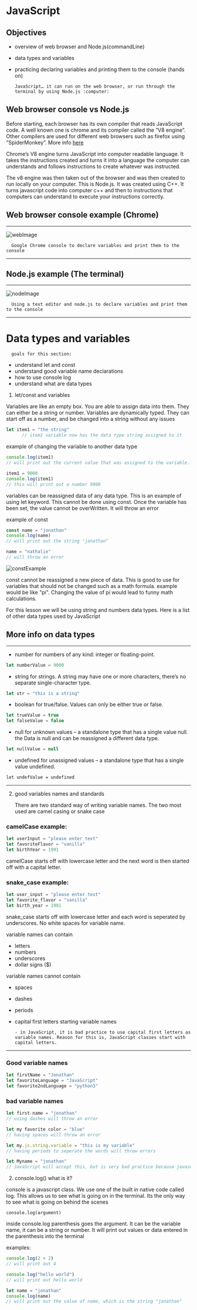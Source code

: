 # JavaScript
## Objectives
* overview of web browser and Node.js(commandLine)
* data types and variables
* practicing declaring variables and printing them to the console (hands on)

      JavaScript… it can run on the web browser, or run through the terminal by using Node.js :computer: 


## Web browser console vs Node.js
 Before starting, each browser has its own compiler that reads JavaScript code. A well known one is chrome and its compiler called the “V8 engine”. Other compilers are used for different web browsers such as firefox using “SpiderMonkey”. More info [here](https://blog.sessionstack.com/how-javascript-works-inside-the-v8-engine-5-tips-on-how-to-write-optimized-code-ac089e62b12e)

Chrome’s V8 engine turns JavaScript into computer readable language. It takes the instructions created and turns it into a language the computer can understands and follows instructions to create whatever was instructed. 

The v8 engine was then taken out of the browser and was then created to run locally on your computer. This is Node.js. It was created using C++. It turns javascript code into computer c++ and then to instructions that computers can understand to execute your instructions correctly.


## Web browser console example (Chrome)
___
![webImage](./assets/webBrowserExample.png)

      Google Chrome console to declare variables and print them to the console
___
## Node.js example (The terminal)
___
![nodeImage](./assets/usingNodejs.png)


      Using a text editor and node.js to declare variables and print them to the console
___


# Data types and variables
      goals for this section:
* understand let and const
* understand good variable name declarations
* how to use console log
* understand what are data types

1. let/const and variables

Variables are like an empty box. You are able to assign data into them. They can either be a string or number. Variables are dynamically typed. They can start off as a number, and be changed into a string without any issues

```javascript
let item1 = "the string"
      // item1 variable now has the data type string assigned to it
```

example of changing the variable to another data type

```javascript
console.log(item1)
// will print out the current value that was assigned to the variable. which is "the string"

item1 = 9000
console.log(item1)
// this will print out a number 9000
```

variables can be reassigned data of any data type. This is an example of using let keyword. This cannot be done using const. Once the variable has been set, the value cannot be overWritten. It will throw an error

example of const

```javascript
const name = "jonathan"
console.log(name)
// will print out the string "jonathan"

name = "nathalie"
// will throw an error
``` 
![constExample](./assets/constExample.png)

const cannot be reassigned a new piece of data. This is good to use for variables that should not be changed such as a math formula. example would be like "pi". Changing the value of pi would lead to funny math calculations.

For this lesson we will be using string and numbers data types. Here is a list of other data types used by JavaScript


## More info on data types
___

* number for numbers of any kind: integer or floating-point.

```javascript
let numberValue = 9000
```

* string for strings. A string may have one or more characters, there’s no separate single-character type.

```javascript
let str = "this is a string"
```

* boolean for true/false. Values can only be either true or false.

```javascript
let trueValue = true
let falseValue = false
```

* null for unknown values – a standalone type that has a single value null. the Data is null and can be reassigned a different data type.

```javascript
let nullValue = null
```

* undefined for unassigned values – a standalone type that has a single value undefined.

```javascipt
let undefValue = undefined
```
___


2. good variables names and standards

      There are two standard way of writing variable names. The two most used are camel casing or snake case

### camelCase example:

```javascript
let userInput = "please enter text"
let favoriteFlavor = "vanilla"
let birthYear = 1991
```
camelCase starts off with lowercase letter and the next word is then started off with a capital letter.
### snake_case example:

```javascript
let user_input = "please enter text"
let favorite_flavor = "vanilla"
let birth_year = 1991
```
snake_case starts off with lowercase letter and each word is seperated by underscores. No white spaces for variable name.


variable names can contain
* letters
* numbers
* underscores
* dollar signs ($)

variable names cannot contain 
* spaces
* dashes
* periods
* capital first letters starting variable names

      - in JavaScript, it is bad practice to use capital first letters as variable names. Reason for this is, JavaScript classes start with capital letters. 

___
### Good variable names
```javascript
let firstName = "Jonathan"
let favoriteLanguage = "JavaScript"
let favorite2ndLanguage = "python3"

```
### bad variable names

```javascript
let first-name = "jonathan"
// using dashes will throw an error

let my favorite color = "blue"
// having spaces will throw an error

let my.js.string.variable = "this is my variable"
// having periods to seperate the words will throw errors

let Myname = "jonathan"
// JavaScript will accept this, but is very bad practice because javascript classes use capitals. 
```

2. console.log() what is it?

console is a javascript class. We use one of the built in native code called log. This allows us to see what is going on in the terminal. Its the only way to see what is going on behind the scenes

```javascipt
console.log(argument)
```

inside console.log parenthesis goes the argument. It can be the variable name, it can be a string or number. It will print out values or data entered in the parenthesis into the terminal

examples:
```javascript
console.log(2 + 2)
// will print out 4

console.log("hello world")
// will print out hello world

let name = "jonathan"
console.log(name)
// will print out the value of name, which is the string "jonathan"
```









